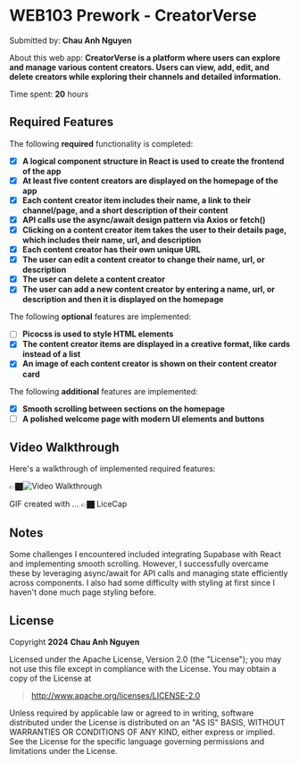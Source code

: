 # WEB103 Prework - **CreatorVerse**

Submitted by: **Chau Anh Nguyen**

About this web app: **CreatorVerse is a platform where users can explore and manage various content creators. Users can view, add, edit, and delete creators while exploring their channels and detailed information.**

Time spent: **20** hours

## Required Features

The following **required** functionality is completed:

- [x] **A logical component structure in React is used to create the frontend of the app**
- [x] **At least five content creators are displayed on the homepage of the app**
- [x] **Each content creator item includes their name, a link to their channel/page, and a short description of their content**
- [x] **API calls use the async/await design pattern via Axios or fetch()**
- [x] **Clicking on a content creator item takes the user to their details page, which includes their name, url, and description**
- [x] **Each content creator has their own unique URL**
- [x] **The user can edit a content creator to change their name, url, or description**
- [x] **The user can delete a content creator**
- [x] **The user can add a new content creator by entering a name, url, or description and then it is displayed on the homepage**

The following **optional** features are implemented:

- [ ] **Picocss is used to style HTML elements**
- [x] **The content creator items are displayed in a creative format, like cards instead of a list**
- [x] **An image of each content creator is shown on their content creator card**

The following **additional** features are implemented:

- [x] **Smooth scrolling between sections on the homepage**
- [ ] **A polished welcome page with modern UI elements and buttons**

## Video Walkthrough

Here's a walkthrough of implemented required features:

👉🏿<img src='https://i.imgur.com/VrAovVQ.mp4' title='Video Walkthrough' width='' alt='Video Walkthrough' />

GIF created with ...  👉🏿 LiceCap

## Notes

Some challenges I encountered included integrating Supabase with React and implementing smooth scrolling. However, I successfully overcame these by leveraging async/await for API calls and managing state efficiently across components. I also had some difficulty with styling at first since I haven't done much page styling before.

## License

Copyright **2024** **Chau Anh Nguyen**

Licensed under the Apache License, Version 2.0 (the "License"); you may not use this file except in compliance with the License. You may obtain a copy of the License at

> http://www.apache.org/licenses/LICENSE-2.0

Unless required by applicable law or agreed to in writing, software distributed under the License is distributed on an "AS IS" BASIS, WITHOUT WARRANTIES OR CONDITIONS OF ANY KIND, either express or implied. See the License for the specific language governing permissions and limitations under the License.
